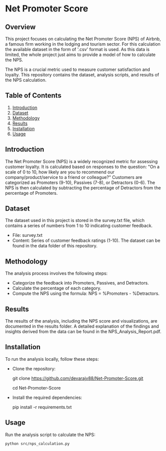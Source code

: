 
# Net Promoter Score

## Overview
This project focuses on calculating the Net Promoter Score (NPS) of Airbnb, a famous firm working in the  lodging and tourism sector. For this calculation the available dataset in the form of '.csv' format is used. As this data is limited, the whole project just aims to provide a model of how to calculate the NPS.

The NPS is a crucial metric used to measure customer satisfaction and loyalty. This repository contains the dataset, analysis scripts, and results of the NPS calculation.

## Table of Contents
1. [Introduction](#introduction)
2. [Dataset](#dataset)
3. [Methodology](#methodology)
4. [Results](#results)
5. [Installation](#installation)
6. [Usage](#usage)

## Introduction
The Net Promoter Score (NPS) is a widely recognized metric for assessing customer loyalty. It is calculated based on responses to the question: "On a scale of 0 to 10, how likely are you to recommend our company/product/service to a friend or colleague?" Customers are categorized as Promoters (9-10), Passives (7-8), or Detractors (0-6). The NPS is then calculated by subtracting the percentage of Detractors from the percentage of Promoters.

## Dataset
The dataset used in this project is stored in the survey.txt file, which contains a series of numbers from 1 to 10 indicating customer feedback.

- File: survey.txt
- Content: Series of customer feedback ratings (1-10).
The dataset can be found in the data folder of this repository.

## Methodology
The analysis process involves the following steps:
- Categorize the feedback into Promoters, Passives, and Detractors.
- Calculate the percentage of each category.
- Compute the NPS using the formula: NPS = %Promoters - %Detractors.

## Results
The results of the analysis, including the NPS score and visualizations, are documented in the results folder. A detailed explanation of the findings and insights derived from the data can be found in the NPS_Analysis_Report.pdf.

## Installation
To run the analysis locally, follow these steps:
- Clone the repository:

    git clone https://github.com/devarajv88/Net-Promoter-Score.git

    cd Net-Promoter-Score

- Install the required dependencies:

    pip install -r requirements.txt

## Usage
Run the analysis script to calculate the NPS:

    python src/nps_calculation.py
